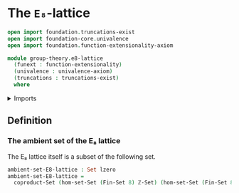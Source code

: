 # The `E₈`-lattice

```agda
open import foundation.truncations-exist
open import foundation-core.univalence
open import foundation.function-extensionality-axiom

module group-theory.e8-lattice
  (funext : function-extensionality)
  (univalence : univalence-axiom)
  (truncations : truncations-exist)
  where
```

<details><summary>Imports</summary>

```agda
open import elementary-number-theory.equality-integers funext univalence truncations
open import elementary-number-theory.integers

open import foundation.equality-coproduct-types funext univalence truncations
open import foundation.sets funext univalence
open import foundation.universe-levels

open import univalent-combinatorics.standard-finite-types funext univalence truncations
```

</details>

## Definition

### The ambient set of the E₈ lattice

The E₈ lattice itself is a subset of the following set.

```agda
ambient-set-E8-lattice : Set lzero
ambient-set-E8-lattice =
  coproduct-Set (hom-set-Set (Fin-Set 8) ℤ-Set) (hom-set-Set (Fin-Set 8) ℤ-Set)
```
